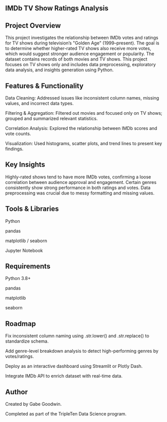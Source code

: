 ## IMDb TV Show Ratings Analysis
## Project Overview

This project investigates the relationship between IMDb votes and ratings for TV shows during television’s "Golden Age" (1999–present). The goal is to determine whether higher-rated TV shows also receive more votes, which would suggest stronger audience engagement or popularity.  The dataset contains records of both movies and TV shows. This project focuses on TV shows only and includes data preprocessing, exploratory data analysis, and insights generation using Python.

## Features & Functionality

Data Cleaning: Addressed issues like inconsistent column names, missing values, and incorrect data types.

Filtering & Aggregation: Filtered out movies and focused only on TV shows; grouped and summarized relevant statistics.

Correlation Analysis: Explored the relationship between IMDb scores and vote counts.

Visualization: Used histograms, scatter plots, and trend lines to present key findings.

## Key Insights

Highly-rated shows tend to have more IMDb votes, confirming a loose correlation between audience approval and engagement.  Certain genres consistently show strong performance in both ratings and votes.  Data preprocessing was crucial due to messy formatting and missing values.

## Tools & Libraries

Python

pandas

matplotlib / seaborn

Jupyter Notebook

## Requirements

Python 3.8+

pandas

matplotlib

seaborn

## Roadmap

Fix inconsistent column naming using .str.lower() and .str.replace() to standardize schema.

Add genre-level breakdown analysis to detect high-performing genres by votes/ratings.

Deploy as an interactive dashboard using Streamlit or Plotly Dash.

Integrate IMDb API to enrich dataset with real-time data.

## Author

Created by Gabe Goodwin.

Completed as part of the TripleTen Data Science program.
